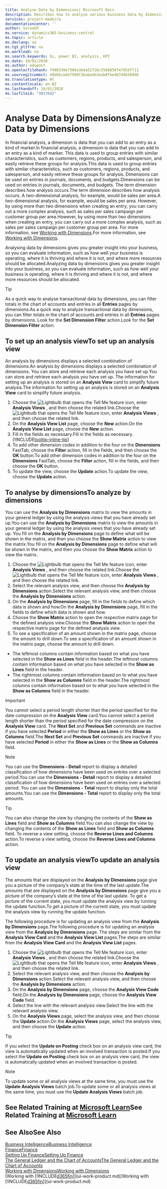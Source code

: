 ```yaml
---
title: Analyse Data by Dimensions| Microsoft Docs
description: Describes how to analyse various business data by dimensions.
services: project-madeira
documentationcenter: ''
author: SorenGP
ms.service: dynamics365-business-central
ms.topic: article
ms.devlang: na
ms.tgt_pltfrm: na
ms.workload: na
ms.search.keywords: bi, power BI, analysis, KPI
ms.date: 10/01/2020
ms.author: edupont
ms.openlocfilehash: f408330e7306a364a5272bc3568858f4765df711
ms.sourcegitcommit: ddbb5cede750df1baba4b3eab8fbed6744b5b9d6
ms.translationtype: HT
ms.contentlocale: en-NZ
ms.lasthandoff: 10/01/2020
ms.locfileid: "3917642"
---
```

#  <a name="analyze-data-by-dimensions"></a><span data-ttu-id="44bb5-103">Analyse Data by Dimensions</span><span class="sxs-lookup"><span data-stu-id="44bb5-103">Analyze Data by Dimensions</span></span>
<span data-ttu-id="44bb5-104">In financial analysis, a dimension is data that you can add to an entry as a kind of marker.</span><span class="sxs-lookup"><span data-stu-id="44bb5-104">In financial analysis, a dimension is data that you can add to an entry as a kind of marker.</span></span> <span data-ttu-id="44bb5-105">This data is used to group entries with similar characteristics, such as customers, regions, products, and salesperson, and easily retrieve these groups for analysis.</span><span class="sxs-lookup"><span data-stu-id="44bb5-105">This data is used to group entries with similar characteristics, such as customers, regions, products, and salesperson, and easily retrieve these groups for analysis.</span></span> <span data-ttu-id="44bb5-106">Dimensions can be used on entries in journals, documents, and budgets.</span><span class="sxs-lookup"><span data-stu-id="44bb5-106">Dimensions can be used on entries in journals, documents, and budgets.</span></span> <span data-ttu-id="44bb5-107">The term dimension describes how analysis occurs.</span><span class="sxs-lookup"><span data-stu-id="44bb5-107">The term dimension describes how analysis occurs.</span></span> <span data-ttu-id="44bb5-108">A two-dimensional analysis, for example, would be sales per area.</span><span class="sxs-lookup"><span data-stu-id="44bb5-108">A two-dimensional analysis, for example, would be sales per area.</span></span> <span data-ttu-id="44bb5-109">However, by using more than two dimensions when creating an entry, you can carry out a more complex analysis, such as sales per sales campaign per customer group per area.</span><span class="sxs-lookup"><span data-stu-id="44bb5-109">However, by using more than two dimensions when creating an entry, you can carry out a more complex analysis, such as sales per sales campaign per customer group per area.</span></span> <span data-ttu-id="44bb5-110">For more information, see [Working with Dimensions](finance-dimensions.md).</span><span class="sxs-lookup"><span data-stu-id="44bb5-110">For more information, see [Working with Dimensions](finance-dimensions.md).</span></span>

<span data-ttu-id="44bb5-111">Analysing data by dimensions gives you greater insight into your business, so you can evaluate information, such as how well your business is operating, where it is thriving and where it is not, and where more resources should be allocated.</span><span class="sxs-lookup"><span data-stu-id="44bb5-111">Analyzing data by dimensions gives you greater insight into your business, so you can evaluate information, such as how well your business is operating, where it is thriving and where it is not, and where more resources should be allocated.</span></span>

> [!TIP]
> <span data-ttu-id="44bb5-112">As a quick way to analyse transactional data by dimensions, you can filter totals in the chart of accounts and entries in all **Entries** pages by dimensions.</span><span class="sxs-lookup"><span data-stu-id="44bb5-112">As a quick way to analyze transactional data by dimensions, you can filter totals in the chart of accounts and entries in all **Entries** pages by dimensions.</span></span> <span data-ttu-id="44bb5-113">Look for the **Set Dimension Filter** action.</span><span class="sxs-lookup"><span data-stu-id="44bb5-113">Look for the **Set Dimension Filter** action.</span></span>

## <a name="to-set-up-an-analysis-view"></a><span data-ttu-id="44bb5-114">To set up an analysis view</span><span class="sxs-lookup"><span data-stu-id="44bb5-114">To set up an analysis view</span></span>  
<span data-ttu-id="44bb5-115">An analysis by dimensions displays a selected combination of dimensions.</span><span class="sxs-lookup"><span data-stu-id="44bb5-115">An analysis by dimensions displays a selected combination of dimensions.</span></span> <span data-ttu-id="44bb5-116">You can store and retrieve each analysis you have set up.</span><span class="sxs-lookup"><span data-stu-id="44bb5-116">You can store and retrieve each analysis you have set up.</span></span> <span data-ttu-id="44bb5-117">The information for setting up an analysis is stored on an **Analysis View** card to simplify future analysis.</span><span class="sxs-lookup"><span data-stu-id="44bb5-117">The information for setting up an analysis is stored on an **Analysis View** card to simplify future analysis.</span></span>  

1. <span data-ttu-id="44bb5-118">Choose the ![Lightbulb that opens the Tell Me feature](media/ui-search/search_small.png "Tell me what you want to do") icon, enter **Analysis Views** , and then choose the related link.</span><span class="sxs-lookup"><span data-stu-id="44bb5-118">Choose the ![Lightbulb that opens the Tell Me feature](media/ui-search/search_small.png "Tell me what you want to do") icon, enter **Analysis Views** , and then choose the related link.</span></span>  
2. <span data-ttu-id="44bb5-119">On the **Analysis View List** page, choose the **New** action.</span><span class="sxs-lookup"><span data-stu-id="44bb5-119">On the **Analysis View List** page, choose the **New** action.</span></span>
3. <span data-ttu-id="44bb5-120">Fill in the fields as necessary.</span><span class="sxs-lookup"><span data-stu-id="44bb5-120">Fill in the fields as necessary.</span></span> [!INCLUDE[tooltip-inline-tip](includes/tooltip-inline-tip_md.md)]
4. <span data-ttu-id="44bb5-121">To add other dimension codes in addition to the four on the **Dimensions** FastTab, choose the **Filter** action, fill in the fields, and then choose the **OK** button.</span><span class="sxs-lookup"><span data-stu-id="44bb5-121">To add other dimension codes in addition to the four on the **Dimensions** FastTab, choose the **Filter** action, fill in the fields, and then choose the **OK** button.</span></span>  
5. <span data-ttu-id="44bb5-122">To update the view, choose the **Update** action.</span><span class="sxs-lookup"><span data-stu-id="44bb5-122">To update the view, choose the **Update** action.</span></span>

## <a name="to-analyze-by-dimensions"></a><span data-ttu-id="44bb5-123">To analyse by dimensions</span><span class="sxs-lookup"><span data-stu-id="44bb5-123">To analyze by dimensions</span></span>
<span data-ttu-id="44bb5-124">You can use the **Analysis by Dimensions** matrix to view the amounts in your general ledger by using the analysis views that you have already set up.</span><span class="sxs-lookup"><span data-stu-id="44bb5-124">You can use the **Analysis by Dimensions** matrix to view the amounts in your general ledger by using the analysis views that you have already set up.</span></span> <span data-ttu-id="44bb5-125">You fill on the **Analysis by Dimensions** page to define what will be shown in the matrix, and then you choose the **Show Matrix** action to view the matrix.</span><span class="sxs-lookup"><span data-stu-id="44bb5-125">You fill on the **Analysis by Dimensions** page to define what will be shown in the matrix, and then you choose the **Show Matrix** action to view the matrix.</span></span>  

1. <span data-ttu-id="44bb5-126">Choose the ![Lightbulb that opens the Tell Me feature](media/ui-search/search_small.png "Tell me what you want to do") icon, enter **Analysis Views** , and then choose the related link.</span><span class="sxs-lookup"><span data-stu-id="44bb5-126">Choose the ![Lightbulb that opens the Tell Me feature](media/ui-search/search_small.png "Tell me what you want to do") icon, enter **Analysis Views** , and then choose the related link.</span></span>  
2. <span data-ttu-id="44bb5-127">Select the relevant analysis view,  and then choose the **Analysis by Dimensions** action.</span><span class="sxs-lookup"><span data-stu-id="44bb5-127">Select the relevant analysis view,  and then choose the **Analysis by Dimensions** action.</span></span>
3. <span data-ttu-id="44bb5-128">On the **Analysis by Dimensions** page, fill in the fields to define which data is shown and how.</span><span class="sxs-lookup"><span data-stu-id="44bb5-128">On the **Analysis by Dimensions** page, fill in the fields to define which data is shown and how.</span></span>
4. <span data-ttu-id="44bb5-129">Choose the **Show Matrix** action to open the respective matrix page for the defined analysis view.</span><span class="sxs-lookup"><span data-stu-id="44bb5-129">Choose the **Show Matrix** action to open the respective matrix page for the defined analysis view.</span></span>
5. <span data-ttu-id="44bb5-130">To see a specification of an amount shown in the matrix page, choose the amount to drill down.</span><span class="sxs-lookup"><span data-stu-id="44bb5-130">To see a specification of an amount shown in the matrix page, choose the amount to drill down.</span></span>  

- <span data-ttu-id="44bb5-131">The leftmost columns contain information based on what you have selected in the **Show as Lines** field in the header.</span><span class="sxs-lookup"><span data-stu-id="44bb5-131">The leftmost columns contain information based on what you have selected in the **Show as Lines** field in the header.</span></span>  
- <span data-ttu-id="44bb5-132">The rightmost columns contain information based on to what you have selected in the **Show as Columns** field in the header.</span><span class="sxs-lookup"><span data-stu-id="44bb5-132">The rightmost columns contain information based on to what you have selected in the **Show as Columns** field in the header.</span></span>

> [!IMPORTANT]  
>   <span data-ttu-id="44bb5-133">You cannot select a period length shorter than the period specified for the date compression on the **Analysis View** card.</span><span class="sxs-lookup"><span data-stu-id="44bb5-133">You cannot select a period length shorter than the period specified for the date compression on the **Analysis View** card.</span></span> <span data-ttu-id="44bb5-134">The **Next Set** and **Previous Set** commands are inactive if you have selected **Period** in either the **Show as Lines** or the **Show as Columns** field.</span><span class="sxs-lookup"><span data-stu-id="44bb5-134">The **Next Set** and **Previous Set** commands are inactive if you have selected **Period** in either the **Show as Lines** or the **Show as Columns** field.</span></span>  

> [!NOTE]  
>   <span data-ttu-id="44bb5-135">You can use the **Dimensions - Detail** report to display a detailed classification of how dimensions have been used on entries over a selected period.</span><span class="sxs-lookup"><span data-stu-id="44bb5-135">You can use the **Dimensions - Detail** report to display a detailed classification of how dimensions have been used on entries over a selected period.</span></span> <span data-ttu-id="44bb5-136">You can use the **Dimensions - Total** report to display only the total amounts.</span><span class="sxs-lookup"><span data-stu-id="44bb5-136">You can use the **Dimensions - Total** report to display only the total amounts.</span></span>  

> [!TIP]  
>   <span data-ttu-id="44bb5-137">You can also change the view by changing the contents of the **Show as Lines** field and **Show as Columns** field.</span><span class="sxs-lookup"><span data-stu-id="44bb5-137">You can also change the view by changing the contents of the **Show as Lines** field and **Show as Columns** field.</span></span> <span data-ttu-id="44bb5-138">To reverse a view setting, choose the **Reverse Lines and Columns** action.</span><span class="sxs-lookup"><span data-stu-id="44bb5-138">To reverse a view setting, choose the **Reverse Lines and Columns** action.</span></span>

## <a name="to-update-an-analysis-view"></a><span data-ttu-id="44bb5-139">To update an analysis view</span><span class="sxs-lookup"><span data-stu-id="44bb5-139">To update an analysis view</span></span>  
<span data-ttu-id="44bb5-140">The amounts that are displayed on the **Analysis by Dimensions** page give you a picture of the company’s state at the time of the last update.</span><span class="sxs-lookup"><span data-stu-id="44bb5-140">The amounts that are displayed on the **Analysis by Dimensions** page give you a picture of the company’s state at the time of the last update.</span></span> <span data-ttu-id="44bb5-141">To get a picture of the current state, you must update the analysis view by running the update function.</span><span class="sxs-lookup"><span data-stu-id="44bb5-141">To get a picture of the current state, you must update the analysis view by running the update function.</span></span>

<span data-ttu-id="44bb5-142">The following procedure is for updating an analysis view from the **Analysis by Dimensions** page.</span><span class="sxs-lookup"><span data-stu-id="44bb5-142">The following procedure is for updating an analysis view from the **Analysis by Dimensions** page.</span></span> <span data-ttu-id="44bb5-143">The steps are similar from the **Analysis View Card** and the **Analysis View List** pages.</span><span class="sxs-lookup"><span data-stu-id="44bb5-143">The steps are similar from the **Analysis View Card** and the **Analysis View List** pages.</span></span>  

1. <span data-ttu-id="44bb5-144">Choose the ![Lightbulb that opens the Tell Me feature](media/ui-search/search_small.png "Tell me what you want to do") icon, enter **Analysis Views** , and then choose the related link.</span><span class="sxs-lookup"><span data-stu-id="44bb5-144">Choose the ![Lightbulb that opens the Tell Me feature](media/ui-search/search_small.png "Tell me what you want to do") icon, enter **Analysis Views** , and then choose the related link.</span></span>
2. <span data-ttu-id="44bb5-145">Select the relevant analysis view,  and then choose the **Analysis by Dimensions** action.</span><span class="sxs-lookup"><span data-stu-id="44bb5-145">Select the relevant analysis view,  and then choose the **Analysis by Dimensions** action.</span></span>
2. <span data-ttu-id="44bb5-146">On the **Analysis by Dimensions** page, choose the **Analysis View Code** field.</span><span class="sxs-lookup"><span data-stu-id="44bb5-146">On the **Analysis by Dimensions** page, choose the **Analysis View Code** field.</span></span>  
3. <span data-ttu-id="44bb5-147">Select the line with the relevant analysis view.</span><span class="sxs-lookup"><span data-stu-id="44bb5-147">Select the line with the relevant analysis view.</span></span>  
4. <span data-ttu-id="44bb5-148">On the **Analysis Views** page, select the analysis view, and then choose the **Update** action.</span><span class="sxs-lookup"><span data-stu-id="44bb5-148">On the **Analysis Views** page, select the analysis view, and then choose the **Update** action.</span></span>  

> [!TIP]  
>   <span data-ttu-id="44bb5-149">If you select the **Update on Posting** check box on an analysis view card, the view is automatically updated when an involved transaction is posted.</span><span class="sxs-lookup"><span data-stu-id="44bb5-149">If you select the **Update on Posting** check box on an analysis view card, the view is automatically updated when an involved transaction is posted.</span></span>

> [!NOTE]  
>   <span data-ttu-id="44bb5-150">To update some or all analysis views at the same time, you must use the **Update Analysis Views** batch job.</span><span class="sxs-lookup"><span data-stu-id="44bb5-150">To update some or all analysis views at the same time, you must use the **Update Analysis Views** batch job.</span></span>  

## <a name="see-related-training-at-microsoft-learn"></a><span data-ttu-id="44bb5-151">See Related Training at [Microsoft Learn](/learn/modules/dimensions-financial-reports-dynamics-365-business-central/index)</span><span class="sxs-lookup"><span data-stu-id="44bb5-151">See Related Training at [Microsoft Learn](/learn/modules/dimensions-financial-reports-dynamics-365-business-central/index)</span></span>

## <a name="see-also"></a><span data-ttu-id="44bb5-152">See Also</span><span class="sxs-lookup"><span data-stu-id="44bb5-152">See Also</span></span>
[<span data-ttu-id="44bb5-153">Business Intelligence</span><span class="sxs-lookup"><span data-stu-id="44bb5-153">Business Intelligence</span></span>](bi.md)  
[<span data-ttu-id="44bb5-154">Finance</span><span class="sxs-lookup"><span data-stu-id="44bb5-154">Finance</span></span>](finance.md)  
[<span data-ttu-id="44bb5-155">Setting Up Finance</span><span class="sxs-lookup"><span data-stu-id="44bb5-155">Setting Up Finance</span></span>](finance-setup-finance.md)  
[<span data-ttu-id="44bb5-156">The General Ledger and the Chart of Accounts</span><span class="sxs-lookup"><span data-stu-id="44bb5-156">The General Ledger and the Chart of Accounts</span></span>](finance-general-ledger.md)  
[<span data-ttu-id="44bb5-157">Working with Dimensions</span><span class="sxs-lookup"><span data-stu-id="44bb5-157">Working with Dimensions</span></span>](finance-dimensions.md)  
<span data-ttu-id="44bb5-158">[Working with [!INCLUDE[d365fin](includes/d365fin_md.md)]](ui-work-product.md)</span><span class="sxs-lookup"><span data-stu-id="44bb5-158">[Working with [!INCLUDE[d365fin](includes/d365fin_md.md)]](ui-work-product.md)</span></span>  
